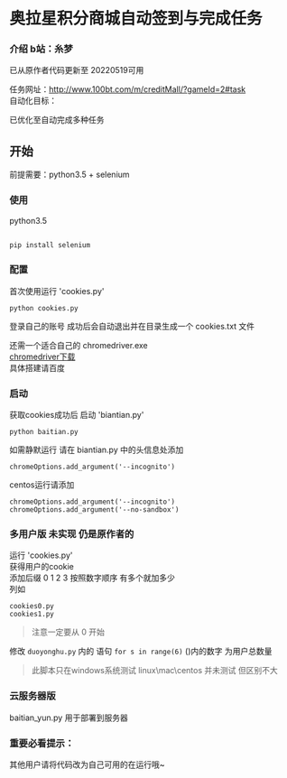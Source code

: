 # 奥拉星积分商城自动签到与完成任务

### 介绍 b站：糸梦
已从原作者代码更新至 20220519可用



任务网址：http://www.100bt.com/m/creditMall/?gameId=2#task        
自动化目标：  

已优化至自动完成多种任务

## 开始

前提需要：python3.5 + selenium

### 使用

python3.5
```bash

pip install selenium
```
### 配置

首次使用运行 'cookies.py'  
```
python cookies.py 
```
登录自己的账号
成功后会自动退出并在目录生成一个 cookies.txt 文件

还需一个适合自己的 chromedriver.exe  
[chromedriver下载](https://chromedriver.storage.googleapis.com/index.html)  
具体搭建请百度  

### 启动

获取cookies成功后
启动 'biantian.py'

```
python baitian.py
```

如需静默运行 请在 biantian.py 中的头信息处添加
```
chromeOptions.add_argument('--incognito') 
```
centos运行请添加
```
chromeOptions.add_argument('--incognito') 
chromeOptions.add_argument('--no-sandbox')
```
### 多用户版 未实现 仍是原作者的

运行 'cookies.py'            
获得用户的cookie        
添加后缀 0 1 2 3 按照数字顺序 有多个就加多少      
列如
```
cookies0.py
cookies1.py
```
> 注意一定要从 0 开始

修改 `duoyonghu.py` 内的 语句
```for s in range(6)```
()内的数字 为用户总数量

> 此脚本只在windows系统测试     linux\mac\centos 并未测试 但区别不大  



### 云服务器版
baitian_yun.py 用于部署到服务器

### 重要必看提示：
其他用户请将代码改为自己可用的在运行哦~

